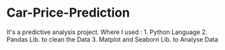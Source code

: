 # Car-Price-Prediction
It's a predictive analysis project.
Where I used :  1. Python Language
                2. Pandas Lib. to clean the Data
                3. Matplot and Seaborn Lib. to Analyse Data
